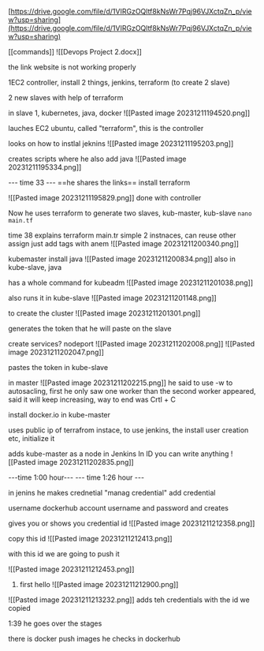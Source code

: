 [https://drive.google.com/file/d/1VIRGzOQltf8kNsWr7Pqj96VJXctqZn_p/view?usp=sharing](https://drive.google.com/file/d/1VIRGzOQltf8kNsWr7Pqj96VJXctqZn_p/view?usp=sharing)


[[commands]]
![[Devops Project 2.docx]]

the link website is not working properly

1EC2 controller, install 2 things, jenkins, terraform (to create 2 slave)

2 new slaves with help of terraform

in slave 1, kubernetes, java, docker
![[Pasted image 20231211194520.png]]

lauches EC2 ubuntu, called "terraform", this is the controller

looks on how to instlal jeknins 
![[Pasted image 20231211195203.png]]

creates scripts where he also add java 
![[Pasted image 20231211195334.png]]

--- time 33 ---
==he shares the links==
install terraform

![[Pasted image 20231211195829.png]]
done with controller


Now he uses terraform to generate two slaves, kub-master, kub-slave
`nano main.tf`

time 38 explains terraform main.tr
simple 2 instnaces, can reuse other assign just add tags with anem
![[Pasted image 20231211200340.png]]


kubemaster
install java
![[Pasted image 20231211200834.png]]
also in kube-slave, java

has a whole command for kubeadm
![[Pasted image 20231211201038.png]]



also runs it in kube-slave
![[Pasted image 20231211201148.png]]


to create the cluster
![[Pasted image 20231211201301.png]]

generates the token that he will paste on the slave

create services? nodeport
![[Pasted image 20231211202008.png]]
![[Pasted image 20231211202047.png]]


pastes the token in kube-slave

in master
![[Pasted image 20231211202215.png]]
he said to use -w to autosacling, first he only saw one worker than the second worker appeared, said it will keep increasing, way to end was Crtl + C

install docker.io in kube-master

uses public ip of terrafrom instace, to use jenkins, the install user creation etc, initialize it

adds kube-master as a node in Jenkins
In ID you can write anything
![[Pasted image 20231211202835.png]]

---time 1:00 hour---
--- time 1:26 hour --- 

in jenins he makes crednetial "manag credential" add credential

username dockerhub account username and password and creates

gives you or shows you credential id
![[Pasted image 20231211212358.png]]

copy this id
![[Pasted image 20231211212413.png]]

with this id we are going to push it

![[Pasted image 20231211212453.png]]


1. first hello
![[Pasted image 20231211212900.png]]


![[Pasted image 20231211213232.png]]
adds teh credentials with the id we copied

1:39 he goes over the stages


there is  docker push images he checks in  dockerhub